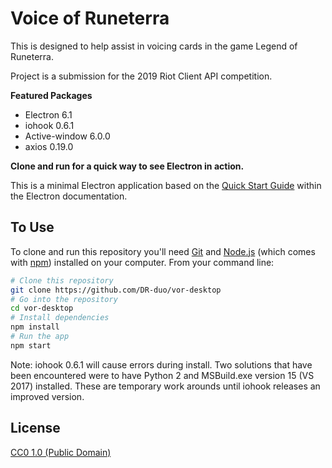 # Voice of Runeterra

This is designed to help assist in voicing cards in the game Legend of Runeterra.

Project is a submission for the 2019 Riot Client API competition.

**Featured Packages**

- Electron 6.1
- iohook 0.6.1
- Active-window 6.0.0
- axios 0.19.0

**Clone and run for a quick way to see Electron in action.**

This is a minimal Electron application based on the [Quick Start Guide](https://electronjs.org/docs/tutorial/quick-start) within the Electron documentation.

## To Use

To clone and run this repository you'll need [Git](https://git-scm.com) and [Node.js](https://nodejs.org/en/download/) (which comes with [npm](http://npmjs.com)) installed on your computer. From your command line:

```bash
# Clone this repository
git clone https://github.com/DR-duo/vor-desktop
# Go into the repository
cd vor-desktop
# Install dependencies
npm install
# Run the app
npm start
```

Note: iohook 0.6.1 will cause errors during install. Two solutions that have been encountered were to have Python 2 and MSBuild.exe version 15 (VS 2017) installed. These are temporary work arounds until iohook releases an improved version.

## License

[CC0 1.0 (Public Domain)](LICENSE.md)
